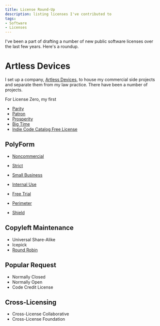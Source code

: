 ```yaml
---
title: License Round-Up
description: listing licenses I've contributed to
tags:
- Software
- Licenses
---
```


I've been a part of drafting a number of new public software licenses over the last few years.  Here's a roundup.

# Artless Devices

I set up a company, [Artless Devices](https://artlessdevices.com), to house my commercial side projects and separate them from my law practice.  There have been a number of projects.

For License Zero, my first

- [Parity](https://paritylicense.com)
- [Patron](https://patronlicense.com)
- [Prosperity](https://prosperitylicense.com)
- [Big Time](https://bigtimelicense.com)
- [Indie Code Catalog Free License](https://indiecc.com/free)

## PolyForm
- [Noncommercial](https://polyformproject.org/licenses/noncommercial/1.0.0)
- [Strict](https://polyformproject.org/licenses/strict/1.0.0)
- [Small Business](https://polyformproject.org/licenses/small-business/1.0.0)
- [Internal Use](https://polyformproject.org/licenses/internal-use/1.0.0)
- [Free Trial](https://polyformproject.org/licenses/free-trial/1.0.0)

- [Perimeter](https://polyformproject.org/licenses/perimeter/1.0.0)
- [Shield](https://polyformproject.org/licenses/shield/1.0.0)

## Copyleft Maintenance
- Universal Share-Alike
- Icepick
- [Round Robin](https://roundrobinlicense.com)

## Popular Request
- Normally Closed
- Normally Open
- Code Credit License

## Cross-Licensing
- Cross-License Collaborative
- Cross-License Foundation
